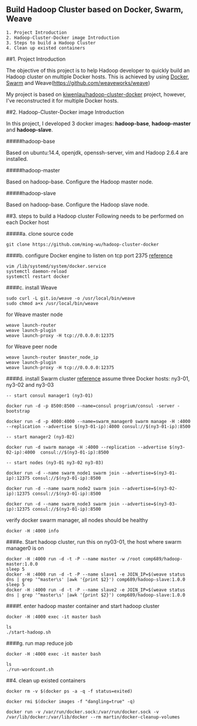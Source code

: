 
Build Hadoop Cluster based on Docker, Swarm, Weave
------

```
1. Project Introduction
2. Hadoop-Cluster-Docker image Introduction
3. Steps to build a Hadoop Cluster
4. Clean up existed containers
```

##1. Project Introduction

The objective of this project is to help Hadoop developer to quickly build an Hadoop cluster on multiple Docker hosts. This is achieved by using [Docker](https://www.docker.com/), [Swarm](https://docs.docker.com/swarm/) and Weave(https://github.com/weaveworks/weave)

My project is based on [kiwenlau/hadoop-cluster-docker](https://github.com/kiwenlau/hadoop-cluster-docker) project, however, I've reconstructed it for multiple Docker hosts. 

##2. Hadoop-Cluster-Docker image Introduction

In this project, I developed 3 docker images: **hadoop-base**, **hadoop-master** and **hadoop-slave**.

#####hadoop-base 

Based on ubuntu:14.4, openjdk, openssh-server, vim and Hadoop 2.6.4 are installed.

#####hadoop-master

Based on hadoop-base. Configure the Hadoop master node. 

#####hadoop-slave

Based on hadoop-base. Configure the Hadoop slave node.

##3. steps to build a Hadoop cluster
Following needs to be performed on each Docker host

#####a. clone source code
```
git clone https://github.com/ming-wu/hadoop-cluster-docker
```
####b. configure Docker engine to listen on tcp port 2375 [reference](https://docs.docker.com/engine/admin/systemd/)
```
vim /lib/systemd/system/docker.service 
systemctl daemon-reload
systemctl restart docker
```

####c. install Weave
```
sudo curl -L git.io/weave -o /usr/local/bin/weave
sudo chmod a+x /usr/local/bin/weave
```
for Weave master node
```
weave launch-router
weave launch-plugin
weave launch-proxy -H tcp://0.0.0.0:12375
```
for Weave peer node
```
weave launch-router $master_node_ip
weave launch-plugin
weave launch-proxy -H tcp://0.0.0.0:12375
```
####d. install Swarm cluster [reference](https://docs.docker.com/swarm/install-manual/)
assume three Docker hosts: ny3-01, ny3-02 and ny3-03
```
-- start consul manager1 (ny3-01)

docker run -d -p 8500:8500 --name=consul progrium/consul -server -bootstrap

docker run -d -p 4000:4000 --name=swarm_manager0 swarm manage -H :4000 --replication --advertise $(ny3-01-ip):4000 consul://$(ny3-01-ip):8500

-- start manager2 (ny3-02)

docker run -d swarm manage -H :4000 --replication --advertise $(ny3-02-ip):4000  consul://$(ny3-01-ip):8500

-- start nodes (ny3-01 ny3-02 ny3-03)

docker run -d --name swarm_node1 swarm join --advertise=$(ny3-01-ip):12375 consul://$(ny3-01-ip):8500

docker run -d --name swarm_node2 swarm join --advertise=$(ny3-02-ip):12375 consul://$(ny3-01-ip):8500

docker run -d --name swarm_node3 swarm join --advertise=$(ny3-03-ip):12375 consul://$(ny3-01-ip):8500

```

verify docker swarm manager, all nodes should be healthy
```
docker -H :4000 info
```

####e. Start hadoop cluster, run this on ny03-01, the host where swarm manager0 is on
```
docker -H :4000 run -d -t -P --name master -w /root comp689/hadoop-master:1.0.0 
sleep 5
docker -H :4000 run -d -t -P --name slave1 -e JOIN_IP=$(weave status dns | grep '^master\s' |awk '{print $2}') comp689/hadoop-slave:1.0.0  
sleep 5
docker -H :4000 run -d -t -P --name slave2 -e JOIN_IP=$(weave status dns | grep '^master\s' |awk '{print $2}') comp689/hadoop-slave:1.0.0 
```

####f. enter hadoop master container and start hadoop cluster
```
docker -H :4000 exec -it master bash

ls
./start-hadoop.sh
```

####g. run map reduce job
```
docker -H :4000 exec -it master bash

ls
./run-wordcount.sh
```

##4. clean up existed containers
```
docker rm -v $(docker ps -a -q -f status=exited)

docker rmi $(docker images -f "dangling=true" -q)

docker run -v /var/run/docker.sock:/var/run/docker.sock -v /var/lib/docker:/var/lib/docker --rm martin/docker-cleanup-volumes
```

